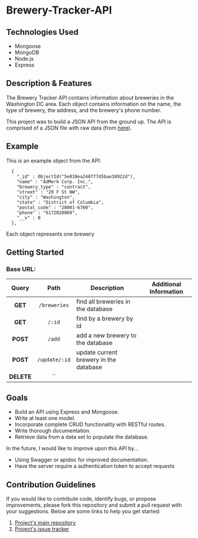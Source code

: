 # Brewery-Tracker-API

## Technologies Used
* Mongoose
* MongoDB
* Node.js
* Express

## Description & Features
The Brewery Tracker API contains information about breweries in the Washington DC area. Each object contains information on the name, the type of brewery, the address, and the brewery's phone number.

This project was to build a JSON API from the ground up. The API is comprised of a JSON file with raw data (from [here](https://www.openbrewerydb.org/)).

## Example
This is an example object from the API:
```
  {
    "_id" : ObjectId("5e038ea2407f7d5bae38922d"),
	"name" : "AdMerk Corp. Inc.",
	"brewery_type" : "contract",
	"street" : "20 F St NW",
	"city" : "Washington",
	"state" : "District of Columbia",
	"postal_code" : "20001-6700",
	"phone" : "6172028069",
	"__v" : 0
  },
```
Each object represents one brewery

## Getting Started
### Base URL: 


| Query | Path | Description | Additional Information |
|:--------:|:-------:| ------------| ----|
| **GET** | `/breweries` | find all breweries in the database |  |
| **GET** | `/:id` | find by a brewery by id | |
| **POST** | `/add` | add a new brewery to the database |  |
| **POST** | `/update/:id` | update current brewery in the database | 
| **DELETE** | `` |  |  |

## Goals
* Build an API using Express and Mongoose.
* Write at least one model.
* Incorporate complete CRUD functionality with RESTful routes.
* Write thorough documentation.
* Retrieve data from a data set to populate the database.

In the future, I would like to improve upon this API by...
* Using Swagger or apidoc for improved documentation.
* Have the server require a authentication token to accept requests

## Contribution Guidelines
If you would like to contribute code, identify bugs, or propose improvements, please fork this repository and submit a pull request with your suggestions. Below are some links to help you get started:
1. [Project's main repository](https://github.com/jcasado6/api-project)
2. [Project's issue tracker](https://github.com/jcasado6/api-project/issues)